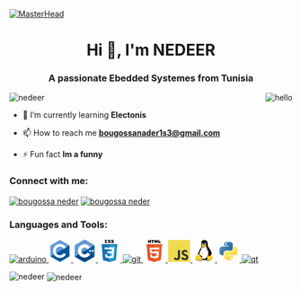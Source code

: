 [![MasterHead](https://camo.githubusercontent.com/593db1dfb1675884f9f895ebe37fa63446444817d5371c9c83edeab3e554b1e7/68747470733a2f2f7777772e636f6e6365707473656174696e672e636f6d2f77702d636f6e74656e742f75706c6f6164732f323032312f30312f4d61726b65742d50726f6772616d6d696e672d42616e6e65722e6a7067)](https://nedeer.io)
<h1 align="center">Hi 👋, I'm NEDEER</h1>
<h3 align="center">A passionate Ebedded Systemes from Tunisia</h3>
<img align="right" alt="hello" widh="400" src="https://raw.githubusercontent.com/TheDudeThatCode/TheDudeThatCode/master/Assets/Developer.gif">

<p align="left"> <img src="https://komarev.com/ghpvc/?username=nedeer&label=Profile%20views&color=0e75b6&style=flat" alt="nedeer" /> </p>

- 🌱 I’m currently learning **Electonis**

- 📫 How to reach me **bougossanader1s3@gmail.com**

- ⚡ Fun fact **Im a funny**

<h3 align="left">Connect with me:</h3>
<p align="left">
<a href="https://www.linkedin.com/in/mejri-neder-321a402a2/" target="blank"><img align="center" src="https://raw.githubusercontent.com/rahuldkjain/github-profile-readme-generator/master/src/images/icons/Social/linked-in-alt.svg" alt="bougossa neder" height="30" width="40" /></a>
<a href="" target="blank"><img align="center" src="https://raw.githubusercontent.com/rahuldkjain/github-profile-readme-generator/master/src/images/icons/Social/linked-in-alt.svg" alt="bougossa neder" height="30" width="40" /></a>
</p>

<h3 align="left">Languages and Tools:</h3>
<p align="left"> <a href="https://www.arduino.cc/" target="_blank" rel="noreferrer"> <img src="https://cdn.worldvectorlogo.com/logos/arduino-1.svg" alt="arduino" width="40" height="40"/> </a> <a href="https://www.cprogramming.com/" target="_blank" rel="noreferrer"> <img src="https://raw.githubusercontent.com/devicons/devicon/master/icons/c/c-original.svg" alt="c" width="40" height="40"/> </a> <a href="https://www.w3schools.com/cpp/" target="_blank" rel="noreferrer"> <img src="https://raw.githubusercontent.com/devicons/devicon/master/icons/cplusplus/cplusplus-original.svg" alt="cplusplus" width="40" height="40"/> </a> <a href="https://www.w3schools.com/css/" target="_blank" rel="noreferrer"> <img src="https://raw.githubusercontent.com/devicons/devicon/master/icons/css3/css3-original-wordmark.svg" alt="css3" width="40" height="40"/> </a> <a href="https://git-scm.com/" target="_blank" rel="noreferrer"> <img src="https://www.vectorlogo.zone/logos/git-scm/git-scm-icon.svg" alt="git" width="40" height="40"/> </a> <a href="https://www.w3.org/html/" target="_blank" rel="noreferrer"> <img src="https://raw.githubusercontent.com/devicons/devicon/master/icons/html5/html5-original-wordmark.svg" alt="html5" width="40" height="40"/> </a> <a href="https://developer.mozilla.org/en-US/docs/Web/JavaScript" target="_blank" rel="noreferrer"> <img src="https://raw.githubusercontent.com/devicons/devicon/master/icons/javascript/javascript-original.svg" alt="javascript" width="40" height="40"/> </a> <a href="https://www.linux.org/" target="_blank" rel="noreferrer"> <img src="https://raw.githubusercontent.com/devicons/devicon/master/icons/linux/linux-original.svg" alt="linux" width="40" height="40"/> </a> <a href="https://www.python.org" target="_blank" rel="noreferrer"> <img src="https://raw.githubusercontent.com/devicons/devicon/master/icons/python/python-original.svg" alt="python" width="40" height="40"/> </a> <a href="https://www.qt.io/" target="_blank" rel="noreferrer"> <img src="https://upload.wikimedia.org/wikipedia/commons/0/0b/Qt_logo_2016.svg" alt="qt" width="40" height="40"/> </a> </p>

<p><img align="left" src="https://github-readme-stats.vercel.app/api/top-langs?username=nedeer&show_icons=true&locale=en&layout=compact" alt="nedeer" /></p>

<p>&nbsp;<img align="center" src="https://github-readme-stats.vercel.app/api?username=nedeer&show_icons=true&locale=en" alt="nedeer" /></p>
